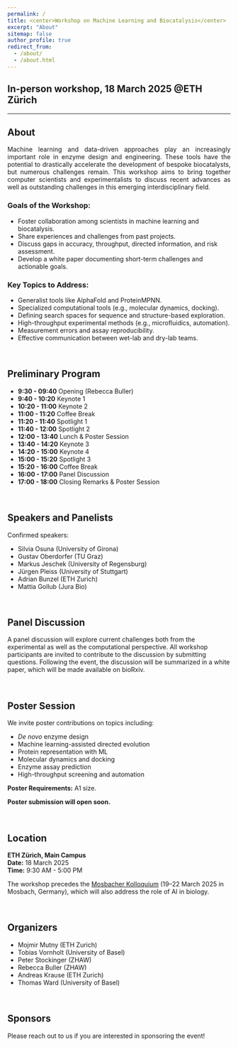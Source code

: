 ```yaml
---
permalink: /
title: <center>Workshop on Machine Learning and Biocatalysis</center>
excerpt: "About"
sitemap: false
author_profile: true
redirect_from: 
  - /about/
  - /about.html
---
```

## **In-person workshop, 18 March 2025 @ETH Zürich**

---

## About
<p style="text-align: justify">Machine learning and data-driven approaches play an increasingly important role in enzyme design and engineering. These tools have the potential to drastically accelerate the development of bespoke biocatalysts, but numerous challenges remain. This workshop aims to bring together computer scientists and experimentalists to discuss recent advances as well as outstanding challenges in this emerging interdisciplinary field.</p>

### Goals of the Workshop:
- Foster collaboration among scientists in machine learning and biocatalysis.
- Share experiences and challenges from past projects.
- Discuss gaps in accuracy, throughput, directed information, and risk assessment.
- Develop a white paper documenting short-term challenges and actionable goals.

### Key Topics to Address:
- Generalist tools like AlphaFold and ProteinMPNN.
- Specialized computational tools (e.g., molecular dynamics, docking).
- Defining search spaces for sequence and structure-based exploration.
- High-throughput experimental methods (e.g., microfluidics, automation).
- Measurement errors and assay reproducibility.
- Effective communication between wet-lab and dry-lab teams.

&nbsp;

## Preliminary Program
- **9:30 - 09:40** Opening (Rebecca Buller)
- **9:40 - 10:20** Keynote 1
- **10:20 - 11:00** Keynote 2
- **11:00 - 11:20** Coffee Break
- **11:20 - 11:40** Spotlight 1
- **11:40 - 12:00** Spotlight 2
- **12:00 - 13:40** Lunch & Poster Session
- **13:40 - 14:20** Keynote 3
- **14:20 - 15:00** Keynote 4
- **15:00 - 15:20** Spotlight 3
- **15:20 - 16:00** Coffee Break
- **16:00 - 17:00** Panel Discussion
- **17:00 - 18:00** Closing Remarks & Poster Session

&nbsp;

## Speakers and Panelists
Confirmed speakers:
- Silvia Osuna (University of Girona)
- Gustav Oberdorfer (TU Graz)
- Markus Jeschek (University of Regensburg)
- Jürgen Pleiss (University of Stuttgart)
- Adrian Bunzel (ETH Zurich)
- Mattia Gollub (Jura Bio)

&nbsp;

## Panel Discussion
A panel discussion will explore current challenges both from the experimental as well as the computational perspective. All workshop participants are invited to contribute to the discussion by submitting questions. Following the event, the discussion will be summarized in a white paper, which will be made available on bioRxiv.

&nbsp;

## Poster Session
We invite poster contributions on topics including:
- *De novo* enzyme design
- Machine learning-assisted directed evolution
- Protein representation with ML
- Molecular dynamics and docking
- Enzyme assay prediction
- High-throughput screening and automation

**Poster Requirements:** A1 size.  

**Poster submission will open soon.**

&nbsp;

## Location
**ETH Zürich, Main Campus**  
**Date:** 18 March 2025  
**Time:** 9:30 AM - 5:00 PM  

The workshop precedes the <a href="https://mosbacher-kolloquium.org/home.html" target="_blank">Mosbacher Kolloquium</a> (19–22 March 2025 in Mosbach, Germany), which will also address the role of AI in biology. 


&nbsp;

## Organizers
- Mojmir Mutny (ETH Zurich)
- Tobias Vornholt (University of Basel)
- Peter Stockinger (ZHAW)
- Rebecca Buller (ZHAW)
- Andreas Krause (ETH Zurich)
- Thomas Ward (University of Basel)

&nbsp;

## Sponsors
Please reach out to us if you are interested in sponsoring the event!


